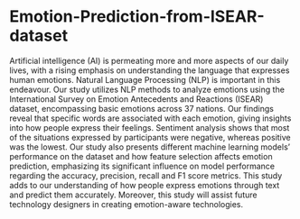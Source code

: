 # Emotion-Prediction-from-ISEAR-dataset

Artificial intelligence (AI) is permeating more and more aspects of our
daily lives, with a rising emphasis on understanding the language that
expresses human emotions. Natural Language Processing (NLP) is important
in this endeavour. Our study utilizes NLP methods to analyze
emotions using the International Survey on Emotion Antecedents and Reactions
(ISEAR) dataset, encompassing basic emotions across 37 nations.
Our findings reveal that specific words are associated with each emotion,
giving insights into how people express their feelings. Sentiment analysis
shows that most of the situations expressed by participants were negative,
whereas positive was the lowest. Our study also presents different
machine learning models’ performance on the dataset and how feature
selection affects emotion prediction, emphasizing its significant influence
on model performance regarding the accuracy, precision, recall and F1
score metrics. This study adds to our understanding of how people express
emotions through text and predict them accurately. Moreover, this
study will assist future technology designers in creating emotion-aware
technologies.
